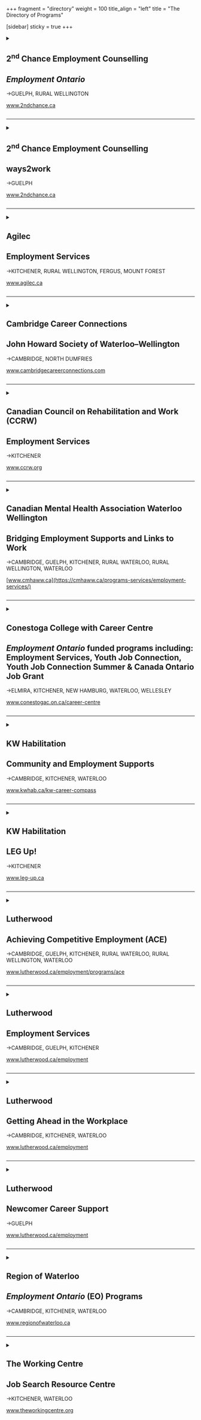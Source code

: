 +++
fragment = "directory"
weight = 100
title_align = "left"
title = "The Directory of Programs"


[sidebar]
  sticky = true
+++

<details>  
<summary>  
   
## 2<sup>nd</sup> Chance Employment Counselling  
## *Employment Ontario*  
→GUELPH, RURAL WELLINGTON  
  
www.2ndchance.ca  
  
</summary>  
  
#### What:  
- Employment Resource Centre  
- Job Boards  
- Access to computers, internet, photocopying  
- Access to training programs  
- 1 to 1 Assistance  
- Training incentives for businesses  
- Youth Job Connection  
#### Who:  
Job Seekers  
#### When:  
##### Fergus  
Monday ‒ Friday at 8:30am‒4:00pm  
  
##### Guelph—Norfolk Location  
Monday ‒ Friday at 8:30am‒4:00pm  
  
##### Guelph—Youth Resource Centre, Stone Road Mall  
Monday ‒ Closed  
Tuesday & Thursday at 9:00am‒4:00pm  
Wednesday at 12:00pm‒7:00pm  
#### Where:  
##### Fergus  
160 St. David Street South, Unit 104  
  
##### Guelph—Norfolk Location  
177 Norfolk Street  
  
##### Guelph—Youth Resource Centre, Stone Road Mall  
435 Stone Road West, 2<sup>nd</sup> Floor  
#### Ask For:  
Guelph and Fergus locations  
(519) 823-2440  
</details>  
  
* * * * *  
  
<details>  
<summary>  
  
## 2<sup>nd</sup> Chance Employment Counselling  
## ways2work  
→GUELPH  
  
www.2ndchance.ca  
  
</summary>  
  
#### What:  
Group-based employability skills and work placement program  
#### Who:  
Youth up to the age of 30  
#### When:  
Monday ‒ Friday at 8:30am‒4:30pm  
#### Where:  
**Guelph** and **Wellington County**  
#### Ask For:  
(519) 823-2440  
</details>  
  
* * * * *  
  
<details>  
<summary>  
  
## Agilec  
## Employment Services  
→KITCHENER, RURAL WELLINGTON, FERGUS, MOUNT FOREST   
  
www.agilec.ca  
  
</summary>  
  
#### What:  
- Our welcoming Resource and Information Centre offers friendly helpful staff support along with access to computers, fax, photocopier as well as resources and information about community and government programs  
- Employment Coaches will guide you through your job search journey by helping you decide what you want to do and how to go about doing it. For example: on the job training, Better Jobs Ontario (formerly Second Career), connecting with employers, interview skills and more!  
- When working one-on-one with you, our coaches will help identify your skills and experience to build your confidence to achieve new goals  
- Engaging workshops to develop job searching skills such as resume writing, interview preparation, networking and social media tools  
- Our supportive Job Development team offers a tailored approach to finding a job that is the right fit for you. This may include access to training, apprenticeships and assistance for on the job experience  
  
##### Need Help Hiring?  
Agilec can successfully address your recruitment and staff training needs. Here are just some of the ways:  
- Support in identifying human resource needs and filling vacancies  
- Information and resources about hiring a new employee  
- Access to job posting services  
- No Cost Advertising/Marketing for Job Postings  
- Office space and coordination of job fairs and interviewing  
- No Cost Pre-screening of Candidates  
- Funding for On the Job Training  
- Creation of Customized Training Plans  
- On the Job Coaching  
- Work Trials  
- Apprenticeships and funding opportunities available  
#### Who:  
All are welcome  
#### When:  
##### All Locations:  
Monday ‒ Friday at 8:30am‒4:30pm  
  
#### Where:  
##### Fergus  
370 Andrew Street West, Unit 2  
  
##### Kitchener  
385 Fairway Road South, Unit 205  
  
##### Mount Forest  
392 Main Street North, Unit 7  
#### Ask For:  
##### Fergus  
(519) 787-9333  
fergus@agilec.ca  
  
##### Kitchener  
(519) 576-2681  
kitchener@agilec.ca  
  
##### Mount Forest  
(519) 323-4540  
mtforest@agilec.ca  
</details>  
  
* * * * *  
  
<details>  
<summary>  
  
## Cambridge Career Connections  
## John Howard Society of Waterloo–Wellington  
→CAMBRIDGE, NORTH DUMFRIES  
  
www.cambridgecareerconnections.com  
  
</summary>  
  
#### What:  
As an *Employment Ontario* service provider, we have free employment-related programs for job seekers, employers and educators.  
  
##### For Job Seekers:  
- Assists job seekers to find and keep successful employment and apprenticeships  
- Fully equipped and accessible resource room available by appointment  
- Provides information and application assistance for *Better Jobs Ontario* funding for eligible participants  
- *Youth Job Connection Program* for youth 15–29 requiring additional assistance  
- *Youth Job Connection Summer Program* for students 15–18 who are returning to school  
##### For Employers:  
- Job matching and placement services  
- Job boards, job fairs, and job marketing support  
- Incentives and supports for employment placements  
- *Canada Ontario Job Grant* for employee training and other training supports  
- Please call for more details on any of our programs or services  
#### Who:  
All ages are welcome  
#### When:  
Please call first to book an appointment  
Monday ‒ Friday at 8:30am‒4:30pm  
Wednesday at 8:30am‒6:00pm  
#### Where:  
##### Cambridge
40 Ainslie Street South  
(across the street from the bus terminal)  
  
Langs  
1145 Concession Road  
##### Ayr
Variety of community settings  
#### Ask For:  
(519) 622-0815 ext. 223  
ccc@jhsww.ca  

</details>  
  
* * * * *  
  
<details>  
<summary>  
  
## Canadian Council on Rehabilitation and Work (CCRW)  
## Employment Services  
→KITCHENER  
  
www.ccrw.org  
  
</summary>  
  
#### What:  
- CCRW helps skilled job seekers with disabilities get connected with local businesses  
- Industry specific training directly linked to employment opportunities and labour market needs  
- Support in disclosure and workplace accommodation planning  
- Employer matching  
- Access to wage subsidy funds for employers to help offset cost associated with training  
- Access to hidden job market  
- Ongoing support of CCRW staff during probationary period to support job maintenance and retention  
- Job Seekers can remain active with provincially funded agencies to ensure full access to suitable supports and service  
#### Who:  
Adults 18+ with self-disclosed disabilities  
#### When:  
Monday ‒ Friday at 8:30am‒4:30pm  
#### Where:  
**Kitchener**—127 Victoria Street South, Suite 201  
#### Ask For:  
employmentservices@ccrw.org  
(519) 571-6788  

</details>  
  
* * * * *  
  
<details>  
<summary>  
  
## Canadian Mental Health Association Waterloo Wellington  
## Bridging Employment Supports and Links to Work  
→CAMBRIDGE, GUELPH, KITCHENER, RURAL WATERLOO, RURAL WELLINGTON, WATERLOO  
  
[www.cmhaww.ca](https://cmhaww.ca/programs-services/employment-services/)  
  
</summary>  
  
#### What:  
Specializing in assisting people with disabilities to:  
- Explore employment options  
- Develop an employment action plan  
- Identify skills, interests and barriers to employment 
- Obtain paid, competitive employment  
- Access employment resources  
- Search for, find, and keep a job  
#### Who:  
16+ years with a recent connection to the workforce (past 3‒5 years)  
#### When:  
Monday ‒ Friday at 9:00am‒5:00pm  
#### Where:  
**Cambridge**—9 Wellington Street  
by appointment  
  
**Guelph**—80 Waterloo Avenue  
by appointment  
  
**Kitchener**—67 King Street East  
by appointment  
  
**Waterloo**—1 Blue Springs Drive, Suite 100  
by appointment  
#### Ask For:  
Intake Referral Coordinator  
Local—(519) 749-3700 ext. 4087  
Toll free—1 (866) 387-6660  
TTY—1 (866) 387-6661  
</details>  
  
* * * * *  
  
<details>  
<summary>  
  
## Conestoga College with Career Centre 
## *Employment Ontario* funded programs including: Employment Services, Youth Job Connection, Youth Job Connection Summer & Canada Ontario Job Grant  
→ELMIRA, KITCHENER, NEW HAMBURG, WATERLOO, WELLESLEY  

www.conestogac.on.ca/career-centre  
  
</summary>  
  
#### What:  
Services are available to anyone seeking employment, career planning support, and training opportunities. Experienced staff are able to open doors to help find the right fit for employment and training. Let’s get to work! Appointments are available virtually and in person at the Centres.  Please inquire about the availability of in-person appointments.  
> The staff are very supportive of your goals and help you find the best possible way to achieve those goals, short-term and long-term. I would highly recommend the Conestoga Career Centre to anyone who is in need of Career help.  
>  
> – A successful job seeker, Jess  
  
*Employment Ontario* funded programs including: Employment Services, Youth Job Connection, Youth Job Connection Summer and Canada Ontario Job Grant  
- Connections to employers with monthly employer showcases  
- Individualized Job Search and Resume Assistance  
- Resource Centre and Virtual Job Board (MyCareer)  
- Workplace Certifications relevant to today’s labour market  
- Better Jobs Ontario Funding Information and Application Support  
- Financial Incentives may be available for eligible employers and Job Seekers  
- Career Planning and Advisement  
- Access Conestoga’s exclusive online job posting service  
- Internationally Trained Immigrant Advisement  
- Youth Employment Programs  
- Post-Secondary Education Program Information/Registration  
- Apprenticeship financial incentives  
#### Who:  
Youth Programs are available to youth 15–29 years (note: parental signature required for youth under the age of 18)  
  
Services are available to everyone including individual job seekers and employers – at no cost Canada Ontario Job Grant is an employer driven training program for employers seeking financial support for training new hires or existing employees.  
  
For information on this grant or other Conestoga Employer Services please contact employerscareercentre@conestogac.on.ca  
#### When:  
##### Doon  
- Monday ‒ Friday at 8:30am‒4:30pm  
- Evening appointments until 6:00pm available upon request  
- Virtual and in-person appointments available  
  
##### Waterloo  
- Monday ‒ Friday at 8:30am‒4:30pm  
- Virtual and in-person appointments available  
#### Where:  
##### Kitchener/Doon Campus  
**Conestoga Career Centre, Welcome Centre**  
299 Doon Valley Drive  
Free Parking    
##### Waterloo  
332 Marsland Drive, 2<sup>nd</sup> floor  
Free Parking available on site  
  
Services in New Hamburg, Elmira and Wellesley: call for details  
  
#### Ask For:  
##### Kitchener/Doon Career Centre  
(519) 748-3535 or 1 (877) 748-3535  
  
##### Waterloo Career Centre  
(519) 885-0300 ext. 5226  
waterloocareercentre@conestogac.on.ca  
  
Contact Career Centre Staff  
(519) 885-0300 ext. 5226
  
Or to receive more information complete an online inquiry form at www.conestogac.on.ca/career-centre
</details>  
  
* * * * *  
  
<details>  
<summary>  
  
## KW Habilitation  
## Community and Employment Supports   
→CAMBRIDGE, KITCHENER, WATERLOO  
  
www.kwhab.ca/kw-career-compass  
  
</summary>  
  
#### What:  
Job readiness education and training for adults who are interested in working toward competitive employment (minimum wage or better) and/or traditional volunteer jobs.  
- Workplace literacy  
- Workplace numeracy  
- Soft skills development (social and interpersonal)  
- Experiential learning opportunities in authentic work and community settings  
- Education may include bus training and on-site job coaching  
##### Out and About Waterloo Region
The aim of Out and About WR is to connect you to your neighbourhood, to the things that are important to you in your local community.  This includes recreation and leisure activities, learning opportunities, and volunteerism.
#### Who:  
Adults (18+ years)  
#### When:  
Contact us for more information.  
#### Where:  
**Kitchener**—99 Ottawa Street South  
#### Ask For:  
Jenn Delhorbe—Supervisor, Community and Employment Supports  
(519) 744-6307 ext. 1214  
  
Stacey Mitchell—Manager, Community and Employment Supports  
(519) 744-6307 ext. 1252  
</details>  
  
* * * * *  
  
<details>  
<summary>  
  
## KW Habilitation  
## LEG Up!   
→KITCHENER  
  
www.leg-up.ca  
  
</summary>  
  
#### What:  
Learning, Experience, Goals  
  
A learning and skill building program that provides small group learning and training geared towards adults seeking to enhance their skills for employment, volunteerism and independent living.  
#### Who:  
Youth (13–17 years) and adults with developmental disabilities.  
#### When:  
Sessions are offered throughout the year  
  
Visit www.leg-up.ca for registration information  
#### Where:  
**Kitchener**—109 Ottawa Street South, Unit D  
#### Ask For:  
Annita Boer, Marc Seymour or Michelle Ennis  
LEG Up! Instructors  
(519) 208-2225  
legup@kwhab.ca  
</details>  
  
* * * * *  
  
<details>  
<summary>  
  
## Lutherwood  
## Achieving Competitive Employment (ACE)  
→CAMBRIDGE, GUELPH, KITCHENER, RURAL WATERLOO, RURAL WELLINGTON, WATERLOO   
  
www.lutherwood.ca/employment/programs/ace  
  
</summary>  
  
#### What:  
- Job placement and coaching support for persons with disabilities wishing to secure employment  
- Small business supports for persons with disabilities wishing to start a small business  
- Networking opportunities to connect with other entrepreneurs  
- Job search assistance, career exploration workshops and 1 to 1 support  
#### Who:  
Individuals with a verified disability (16+ years), legally able to work in Canada, not in receipt of OW benefits or disability related benefits from sources other than ODSP, residents of Waterloo Region and Wellington County  
#### When:  
Monday ‒ Friday at 8:30am‒4:30pm  
#### Where:  
**Cambridge**—35 Dickson Street  
  
**Guelph**—89 Wyndham Street North  
  
**Kitchener**—165 King Street East  
#### Ask For:  
Speak to our Resource Centre staff to determine the employment services program that would best meet your needs.  
  
**Cambridge**—(519) 623-9380  
  
**Guelph**—(519) 822-4141  
  
**Kitchener**—(519) 743-2460  
</details>  
  
* * * * *  
  
<details>  
<summary>  
  
## Lutherwood  
## Employment Services  
→CAMBRIDGE, GUELPH, KITCHENER   
  
www.lutherwood.ca/employment  
  
</summary>  
  
#### What:  
- Job search assistance, career exploration workshops and 1 to 1 support  
- Labour market information  
- Coaching, networking and mentorship opportunities  
- Connections to employers  
- Better Jobs Ontario funding information and applications  
- Apprenticeship information and support  
- Job boards and job search resources  
- Free access to fax, photocopier, computers and phones  
- Youth Job Connection ‒ Paid employment related workshops and activities designed to help participants get ready to work  
- Youth Job Connection Summer ‒ part-time summer jobs and after school job opportunities for returning high school students  
#### Who:  
Services are available to anyone 15+ years requiring assistance with employment and/or training  
#### When:  
Monday ‒ Friday at 8:30am‒4:30pm  
#### Where:  
**Cambridge**—35 Dickson Street  
  
**Guelph**—89 Wyndham Street North  
  
**Kitchener**—165 King Street East  
#### Ask For:  
Speak to our Resource Centre staff to determine the employment services program that would best meet your needs.  
  
**Cambridge**—(519) 623-9380  
  
**Guelph**—(519) 822-4141  
  
**Kitchener**—(519) 743-2460  
</details>
  
* * * * *  
  
<details>  
<summary>  
  
## Lutherwood  
## Getting Ahead in the Workplace  
→CAMBRIDGE, KITCHENER, WATERLOO  
  
www.lutherwood.ca/employment  
  
</summary>  
  
#### What:
- 1 to 1 and group-based learning for youth who want to work and need help getting started  
- Ideal for those who need to want to build successful mental wellness strategies and/or need to overcome barriers to employment  
- Identify your strengths, resources and develop and follow a new future story plan  
- Learn about the "hidden rules" and communication skills needed to get ahead in the workplace  
- Paid placements and interviews with local youth friendly organizations    
#### Who:	
Youth 15‒30 years (inclusive)  
#### When:	
##### Office hours
Monday ‒ Friday at 8:30am‒4:30pm  
Tuesday at 8:30am‒7:00pm  
#### Where:  
**Kitchener**—165 King Street East  
#### Ask For:  
Speak to our Resource Centre staff to determine the employment services program that would best meet your needs.  
  
**Cambridge**—(519) 623-9380  
**Kitchener**—(519) 743-2460  
</details>  
  
* * * * *  
  
<details>  
<summary>  
  
## Lutherwood  
## Newcomer Career Support  
→GUELPH  
  
www.lutherwood.ca/employment  
  
</summary>  
  
#### What:  
- Job Search Workshops for Newcomers and Mentorship  
- Information for immigrants about their occupational field in Canada  
- Targeted resumes and cover letters, self-marketing and other job search tips  
- Learn the benefits of networking  
- Some individuals will participate in 5-day group sessions  
- Mentorship opportunities for internationally trained professionals with local volunteer mentors in their field  
- In person and online workshops available  
#### Who:  
Newcomers (Permanent Residents, Convection Refugees, Protected Persons, Live In Caregivers) and live in Guelph Wellington County  
#### When:  
Monday ‒ Friday at 8:30am‒4:30pm  
Tuesday at 8:30am‒7:00pm  
#### Where:  
**Guelph**—89 Wyndham Street North, 3rd Floor  
#### Ask For:  
Speak to our Resource Centre staff to determine the employment services program that would best meet your needs.  
  
**Guelph**—(519) 822-4141  
</details>  
  
* * * * *  
  
<details>  
<summary>  
  
## Region of Waterloo  
## *Employment Ontario* (EO) Programs  
→CAMBRIDGE, KITCHENER, WATERLOO  
  
www.regionofwaterloo.ca  
  
</summary>  
  
#### What:  
- *Employment Ontario* Service Provider  
- Help with resumes, interviews, job searching and accessing training  
- 1 to 1 support from an Employment Facilitator  
- Access to Job Development Services  
#### Who:  
All services are open to adults  
#### When:  
Employment Services  
Monday ‒ Friday at 8:30am‒4:30pm  
  
Available in person, in the community, online, and by phone.  
  
Resources are also available on our website at https://www.regionofwaterloo.ca/en/living-here/employment-support.aspx  
#### Where:  
**Cambridge**—150 Main Street  
  
**Kitchener**—235 King Street East  
  
**Waterloo**—99 Regina Street South  
  
#### Ask For:  
Employment Services—(519) 575-4400 ext. 5656  
</details>  
  
* * * * *  
  
<details>  
<summary>  
  
## The Working Centre  
## Job Search Resource Centre  
→KITCHENER, WATERLOO   
  
www.theworkingcentre.org  
  
</summary>  
  
#### What:  
- Employment counselling  
- Strategic job search support  
- Support for new Canadians  
- Support with financial and household stability  
- Computer training  
- Volunteer opportunities  
- Skill building opportunities  
- Employment services  
- Second career  
- Youth resources  
#### Who:  
Employment services, second career, housing and financial supports: all ages  
  
Youth resources: (15‒29 years)  
#### When:  
##### In-person support:
- Monday, Tuesday, and Thursday at 9:00am‒4:00pm  
- Wednesday and Friday at 9:00am‒12:00pm  
  
Virtual support available by phone or by Zoom  
  
No public computers  
  
Phone is available
  
#### Where:  
**Kitchener**—58 Queen Street South  
#### Ask For:  
Anyone in the Resource Centre—(519) 743-1151 ext. 0  
</details>  